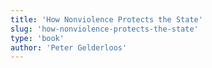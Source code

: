 ```yaml
---
title: 'How Nonviolence Protects the State'
slug: 'how-nonviolence-protects-the-state'
type: 'book'
author: 'Peter Gelderloos'
---
```


